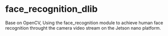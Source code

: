 # face_recognition_dlib
Base on OpenCV, Using the face_recognition module to achieve human face recognition throught the camera video stream on the Jetson nano platform.
